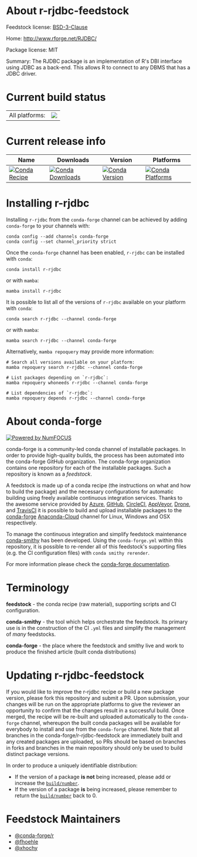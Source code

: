 About r-rjdbc-feedstock
=======================

Feedstock license: [BSD-3-Clause](https://github.com/conda-forge/r-rjdbc-feedstock/blob/main/LICENSE.txt)

Home: http://www.rforge.net/RJDBC/

Package license: MIT

Summary: The RJDBC package is an implementation of R's DBI interface using JDBC as a back-end. This allows R to connect to any DBMS that has a JDBC driver.

Current build status
====================


<table><tr><td>All platforms:</td>
    <td>
      <a href="https://dev.azure.com/conda-forge/feedstock-builds/_build/latest?definitionId=8542&branchName=main">
        <img src="https://dev.azure.com/conda-forge/feedstock-builds/_apis/build/status/r-rjdbc-feedstock?branchName=main">
      </a>
    </td>
  </tr>
</table>

Current release info
====================

| Name | Downloads | Version | Platforms |
| --- | --- | --- | --- |
| [![Conda Recipe](https://img.shields.io/badge/recipe-r--rjdbc-green.svg)](https://anaconda.org/conda-forge/r-rjdbc) | [![Conda Downloads](https://img.shields.io/conda/dn/conda-forge/r-rjdbc.svg)](https://anaconda.org/conda-forge/r-rjdbc) | [![Conda Version](https://img.shields.io/conda/vn/conda-forge/r-rjdbc.svg)](https://anaconda.org/conda-forge/r-rjdbc) | [![Conda Platforms](https://img.shields.io/conda/pn/conda-forge/r-rjdbc.svg)](https://anaconda.org/conda-forge/r-rjdbc) |

Installing r-rjdbc
==================

Installing `r-rjdbc` from the `conda-forge` channel can be achieved by adding `conda-forge` to your channels with:

```
conda config --add channels conda-forge
conda config --set channel_priority strict
```

Once the `conda-forge` channel has been enabled, `r-rjdbc` can be installed with `conda`:

```
conda install r-rjdbc
```

or with `mamba`:

```
mamba install r-rjdbc
```

It is possible to list all of the versions of `r-rjdbc` available on your platform with `conda`:

```
conda search r-rjdbc --channel conda-forge
```

or with `mamba`:

```
mamba search r-rjdbc --channel conda-forge
```

Alternatively, `mamba repoquery` may provide more information:

```
# Search all versions available on your platform:
mamba repoquery search r-rjdbc --channel conda-forge

# List packages depending on `r-rjdbc`:
mamba repoquery whoneeds r-rjdbc --channel conda-forge

# List dependencies of `r-rjdbc`:
mamba repoquery depends r-rjdbc --channel conda-forge
```


About conda-forge
=================

[![Powered by
NumFOCUS](https://img.shields.io/badge/powered%20by-NumFOCUS-orange.svg?style=flat&colorA=E1523D&colorB=007D8A)](https://numfocus.org)

conda-forge is a community-led conda channel of installable packages.
In order to provide high-quality builds, the process has been automated into the
conda-forge GitHub organization. The conda-forge organization contains one repository
for each of the installable packages. Such a repository is known as a *feedstock*.

A feedstock is made up of a conda recipe (the instructions on what and how to build
the package) and the necessary configurations for automatic building using freely
available continuous integration services. Thanks to the awesome service provided by
[Azure](https://azure.microsoft.com/en-us/services/devops/), [GitHub](https://github.com/),
[CircleCI](https://circleci.com/), [AppVeyor](https://www.appveyor.com/),
[Drone](https://cloud.drone.io/welcome), and [TravisCI](https://travis-ci.com/)
it is possible to build and upload installable packages to the
[conda-forge](https://anaconda.org/conda-forge) [Anaconda-Cloud](https://anaconda.org/)
channel for Linux, Windows and OSX respectively.

To manage the continuous integration and simplify feedstock maintenance
[conda-smithy](https://github.com/conda-forge/conda-smithy) has been developed.
Using the ``conda-forge.yml`` within this repository, it is possible to re-render all of
this feedstock's supporting files (e.g. the CI configuration files) with ``conda smithy rerender``.

For more information please check the [conda-forge documentation](https://conda-forge.org/docs/).

Terminology
===========

**feedstock** - the conda recipe (raw material), supporting scripts and CI configuration.

**conda-smithy** - the tool which helps orchestrate the feedstock.
                   Its primary use is in the construction of the CI ``.yml`` files
                   and simplify the management of *many* feedstocks.

**conda-forge** - the place where the feedstock and smithy live and work to
                  produce the finished article (built conda distributions)


Updating r-rjdbc-feedstock
==========================

If you would like to improve the r-rjdbc recipe or build a new
package version, please fork this repository and submit a PR. Upon submission,
your changes will be run on the appropriate platforms to give the reviewer an
opportunity to confirm that the changes result in a successful build. Once
merged, the recipe will be re-built and uploaded automatically to the
`conda-forge` channel, whereupon the built conda packages will be available for
everybody to install and use from the `conda-forge` channel.
Note that all branches in the conda-forge/r-rjdbc-feedstock are
immediately built and any created packages are uploaded, so PRs should be based
on branches in forks and branches in the main repository should only be used to
build distinct package versions.

In order to produce a uniquely identifiable distribution:
 * If the version of a package **is not** being increased, please add or increase
   the [``build/number``](https://docs.conda.io/projects/conda-build/en/latest/resources/define-metadata.html#build-number-and-string).
 * If the version of a package **is** being increased, please remember to return
   the [``build/number``](https://docs.conda.io/projects/conda-build/en/latest/resources/define-metadata.html#build-number-and-string)
   back to 0.

Feedstock Maintainers
=====================

* [@conda-forge/r](https://github.com/conda-forge/r/)
* [@fhoehle](https://github.com/fhoehle/)
* [@xhochy](https://github.com/xhochy/)

